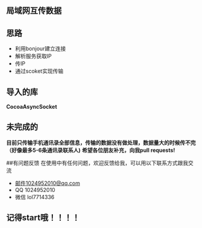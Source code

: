 ## 局域网互传数据
## 思路
- 利用bonjour建立连接
- 解析服务获取IP
- 传IP
- 通过scoket实现传输


## 导入的库 ##
**CocoaAsyncSocket**

## 未完成的
**目前只传输手机通讯录全部信息，传输的数据没有做处理，数据量大的时候传不完（好像最多5-6条通讯录联系人)**
**希望各位朋友补充，向我pull requests!**

##有问题反馈
在使用中有任何问题，欢迎反馈给我，可以用以下联系方式跟我交流
- 邮件1024952010@qq.com
- QQ 1024952010
- 微信 lol7714336

## 记得start哦！！！！
